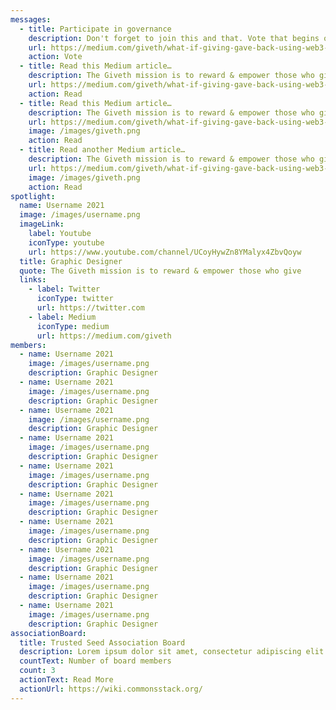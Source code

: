 ```yaml
---
messages:
  - title: Participate in governance
    description: Don't forget to join this and that. Vote that begins on date xxx
    url: https://medium.com/giveth/what-if-giving-gave-back-using-web3-to-evolve-philanthropy-a8500b7636ce
    action: Vote
  - title: Read this Medium article…
    description: The Giveth mission is to reward & empower those who give — to projects, to society, and to the world. With GIVbacks, we’re rewarding givers by giving GIV to donors to verified projects on Giveth.
    url: https://medium.com/giveth/what-if-giving-gave-back-using-web3-to-evolve-philanthropy-a8500b7636ce
    action: Read
  - title: Read this Medium article…
    description: The Giveth mission is to reward & empower those who give — to projects, to society, and to the world. With GIVbacks, we’re rewarding givers by giving GIV to donors to verified projects on Giveth.
    url: https://medium.com/giveth/what-if-giving-gave-back-using-web3-to-evolve-philanthropy-a8500b7636ce
    image: /images/giveth.png
    action: Read
  - title: Read another Medium article…
    description: The Giveth mission is to reward & empower those who give — to projects, to society, and to the world. With GIVbacks, we’re rewarding givers by giving GIV to donors to verified projects on Giveth.
    url: https://medium.com/giveth/what-if-giving-gave-back-using-web3-to-evolve-philanthropy-a8500b7636ce
    image: /images/giveth.png
    action: Read
spotlight:
  name: Username 2021
  image: /images/username.png
  imageLink:
    label: Youtube
    iconType: youtube
    url: https://www.youtube.com/channel/UCoyHywZn8YMalyx4ZbvQoyw
  title: Graphic Designer
  quote: The Giveth mission is to reward & empower those who give
  links:
    - label: Twitter
      iconType: twitter
      url: https://twitter.com
    - label: Medium
      iconType: medium
      url: https://medium.com/giveth
members:
  - name: Username 2021
    image: /images/username.png
    description: Graphic Designer
  - name: Username 2021
    image: /images/username.png
    description: Graphic Designer
  - name: Username 2021
    image: /images/username.png
    description: Graphic Designer
  - name: Username 2021
    image: /images/username.png
    description: Graphic Designer
  - name: Username 2021
    image: /images/username.png
    description: Graphic Designer
  - name: Username 2021
    image: /images/username.png
    description: Graphic Designer
  - name: Username 2021
    image: /images/username.png
    description: Graphic Designer
  - name: Username 2021
    image: /images/username.png
    description: Graphic Designer
  - name: Username 2021
    image: /images/username.png
    description: Graphic Designer
  - name: Username 2021
    image: /images/username.png
    description: Graphic Designer
associationBoard:
  title: Trusted Seed Association Board
  description: Lorem ipsum dolor sit amet, consectetur adipiscing elit. Libero, vestibulum morbi vel aliquam, amet, lectus erat dictumst porttitor. Ac a nec, tempor ultrices elementum.
  countText: Number of board members
  count: 3
  actionText: Read More
  actionUrl: https://wiki.commonsstack.org/
---
```

